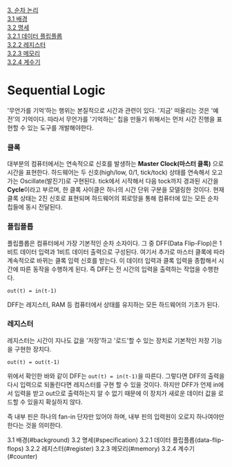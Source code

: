 [3. 순차 논리](#sequential-logic)         
[3.1 배경](#background)             
[3.2 명세](#specification)           
[3.2.1 데이터 플립플롭](data-flip-flops)           
[3.2.2 레지스터](#register)          
[3.2.3 메모리](#memory)           
[3.2.4 계수기](#counter)            

# Sequential Logic

'무언가를 기억'하는 행위는 본질적으로 시간과 관련이 있다. '지금' 떠올리는 것은 '예전'의 기억이다. 따라서 무언가를 '기억하는' 칩을 만들기 위해서는 먼저 시간 진행을 표현할 수 있는 도구를 개발해야한다.

### 클록

대부분의 컴퓨터에서는 연속적으로 신호를 발생하는 **Master Clock(마스터 클록)** 으로 시간을 표현한다. 하드웨어는 두 신호(high/low, 0/1, tick/tock) 상태를 연속해서 오고가는 Oscillate(발진기)로 구현된다. tick에서 시작해서 다음 tock까지 경과된 시간을 **Cycle**이라고 부르며, 한 클록 사이클은 하나의 시간 단위 구분을 모델링한 것이다. 현재 클록 상태는 2진 신호로 표현되며 하드웨어의 회로망을 통해 컴퓨터에 있는 모든 순차 칩들에 동시 전달된다.

### 플립플롭

플립플롭은 컴퓨터에서 가장 기본적인 순차 소자이다. 그 중 DFF(Data Flip-Flop)은 1비트 데이터 입력과 1비트 데이터 출력으로 구성된다. 여기서 추가로 마스터 클록에 따라 계속적으로 바뀌는 클록 입력 신호를 받는다. 이 데이터 입력과 클록 입력을 종합해서 시간에 따른 동작을 수행하게 된다. 즉 DFF는 전 시간의 입력을 출력하는 작업을 수행한다. 

`out(t) = in(t-1)`

DFF는 레지스터, RAM 등 컴퓨터에서 상태를 유지하는 모든 하드웨어의 기초가 된다.

### 레지스터 

레지스터는 시간이 지나도 값을 '저장'하고 '로드'할 수 있는 장치로 기본적인 저장 기능을 구현한 장치다.

`out(t) = out(t-1)`

위에서 확인한 바와 같이 DFF는 `out(t) = in(t-1)`을 따른다. 그렇다면 DFF의 출력을 다시 입력으로 되돌린다면 레지스터를 구현 할 수 있을 것이다. 하지만 DFF가 언제 in에서 입력을 받고 out으로 출력하는지 알 수 없기 때문에 이 장치가 새로운 데이터 값을 로드할 수 있을지 확실하지 않다. 

즉 내부 핀은 하나의 fan-in 단자만 있어야 하며, 내부 핀의 입력원이 오로지 하나여야만 한다는 것을 의미한다. 

3.1 배경(#background)
3.2 명세(#specification)
3.2.1 데이터 플립플롭(data-flip-flops)
3.2.2 레지스터(#register)
3.2.3 메모리(#memory)
3.2.4 계수기(#counter)
